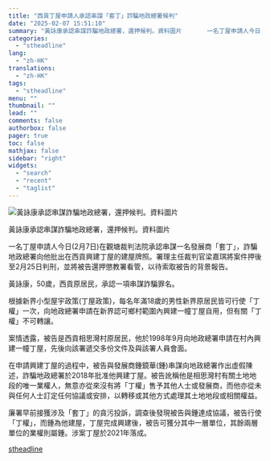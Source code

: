 ```yaml
---
title: "西貢丁屋申請人承認串謀「套丁」詐騙地政總署候判"
date: "2025-02-07 15:51:10"
summary: "黃詠康承認串謀詐騙地政總署，還押候判。資料圖片       一名丁屋申請人今日(2月7日)在..."
categories:
  - "stheadline"
lang:
  - "zh-HK"
translations:
  - "zh-HK"
tags:
  - "stheadline"
menu: ""
thumbnail: ""
lead: ""
comments: false
authorbox: false
pager: true
toc: false
mathjax: false
sidebar: "right"
widgets:
  - "search"
  - "recent"
  - "taglist"
---
```


![黃詠康承認串謀詐騙地政總署，還押候判。資料圖片](https://image.stheadline.com/f/680p0/0x0/100/none/c1e470a6789413ca160bf8402ec2aaa8/stheadline/inewsmedia/20250207/_2025020715461298192.jpg)

黃詠康承認串謀詐騙地政總署，還押候判。資料圖片




一名丁屋申請人今日(2月7日)在觀塘裁判法院承認串謀一名發展商「套丁」，詐騙地政總署向他批出在西貢興建丁屋的建屋牌照。署理主任裁判官梁嘉琪將案件押後至2月25日判刑，並將被告還押懲教署看管，以待索取被告的背景報告。

黃詠康，50歲，西貢原居民，承認一項串謀詐騙罪名。

根據新界小型屋宇政策(丁屋政策)，每名年滿18歲的男性新界原居民皆可行使「丁權」一次，向地政總署申請在新界認可鄉村範圍內興建一幢丁屋自用，但有關「丁權」不可轉讓。

案情透露，被告是西貢相思灣村原居民，他於1998年9月向地政總署申請在村內興建一幢丁屋，先後向該署遞交多份文件及與該署人員會面。

在申請興建丁屋的過程中，被告與發展商鍾鏡華(鍾)串謀向地政總署作出虛假陳述，詐騙地政總署於2018年批准他興建丁屋。被告訛稱他是相思灣村有關土地地段的唯一業權人，無意亦從來沒有將「丁權」售予其他人士或發展商，而他亦從未與任何人士訂定任何協議或安排，以轉移或其他方式處理其土地地段或相關權益。

廉署早前接獲涉及「套丁」的貪污投訴，調查後發現被告與鍾達成協議，被告行使「丁權」，而鍾為他建屋，丁屋完成興建後，被告可獲分其中一層單位，其餘兩層單位的業權則屬鍾。涉案丁屋於2021年落成。

[stheadline](https://std.stheadline.com/realtime/article/2051397/即時-港聞-西貢丁屋申請人承認串謀-套丁-詐騙地政總署候判)
